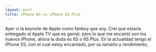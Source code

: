 ```yaml
---
layout: post
title: iPhone 6S vs iPhone 6S Plus
---
```


Ayer vi la keynote de Apple como fanboy que soy. Creí que estaría entregado al Apple TV que es genial, pero lo que me encantó son los nuevos iPhone, ahora la duda es 6S o 6S Plus.
En la actualidad tengo el iPhone 5S, con el cual estoy encantado, por su tamaño y rendimiento, 

